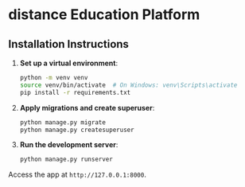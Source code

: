 # distance Education Platform

## Installation Instructions

1. **Set up a virtual environment**:
   ```bash
   python -m venv venv
   source venv/bin/activate  # On Windows: venv\Scripts\activate
   pip install -r requirements.txt
   ```

2. **Apply migrations and create superuser**:
   ```bash
   python manage.py migrate
   python manage.py createsuperuser
   ```

3. **Run the development server**:
   ```bash
   python manage.py runserver
   ```

Access the app at `http://127.0.0.1:8000`.